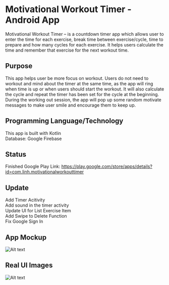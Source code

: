 # Motivational Workout Timer - Android App
Motivational Workout Timer – is a countdown timer app which allows user to enter the time for each exercise, break time between exercise/cycle, time to prepare and how many cycles for each exercise. It helps users calculate the time and remember that exercise for the next workout time.

## Purpose
This app helps user be more focus on workout. Users do not need to workout and mind about the timer at the same time, as the app will ring when time is up or when users should start the workout. It will also calculate the cycle and repeat the timer has been set for the cycle at the beginning. During the working out session, the app will pop up some random motivate messages to make user smile and encourage them to keep up.

## Programming Language/Technology
This app is built with Kotlin <br/>
Database: Google Firebase

## Status
Finished
Google Play Link: https://play.google.com/store/apps/details?id=com.linh.motivationalworkouttimer

## Update
Add Timer Acitivity  <br/>
Add sound in the timer activity <br/>
Update UI for List Exercise Item <br/>
Add Swipe to Delete Function <br/>
Fix Google Sign In

## App Mockup
![Alt text](https://i.imgur.com/wmXvx2t.png "Optional title")

## Real UI Images
![Alt text](https://i.imgur.com/eGNSdfy.png "Optional title")



